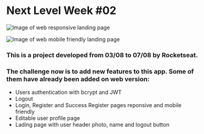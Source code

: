# Next Level Week #02

![Image of web responsive landing page](https://photos.google.com/share/AF1QipPU0G4CjqIm7iya9M1-eU06ca-76TThqckztl877hVMnEyrh5zi_-MKZs4qRC0Now/photo/AF1QipPlvYw1zQKHzjKRsTNtdq-jou44EXlwX9Xbx0D1?key=NnZlVmozWVBsYmpyMDFRa3VPb0tCdUJBS0xYcW13)

![Image of web mobile friendly landing page](https://uploaddeimagens.com.br/imagens/cSjI4ro)

###  This is a project developed from 03/08 to 07/08 by Rocketseat.
###  The challenge now is to add new features to this app. Some of them have already been added on web version: 

- Users authentication with bcrypt and JWT
- Logout 
- Login, Register and Success Register pages reponsive and mobile friendly
- Editable user profile page
- Lading page with user header photo, name and logout button

